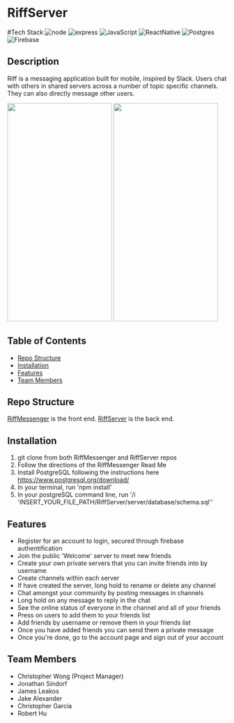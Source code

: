 # RiffServer

#Tech Stack
![node](https://img.shields.io/badge/Node.js-43853D?style=for-the-badge&logo=node.js&logoColor=white)
![express](https://img.shields.io/badge/Express.js-000000?style=for-the-badge&logo=express&logoColor=white)
![JavaScript](https://img.shields.io/badge/javascript-%23323330.svg?style=for-the-badge&logo=javascript&logoColor=%23F7DF1E)
![ReactNative](https://img.shields.io/badge/reactnative-%2320232a.svg?style=for-the-badge&logo=react&logoColor=%2361DAFB)
![Postgres](https://img.shields.io/badge/PostgreSQL-316192?style=for-the-badge&logo=postgresql&logoColor=white)
![Firebase](https://img.shields.io/badge/firebase-ffca28?style=for-the-badge&logo=firebase&logoColor=black)

## Description
Riff is a messaging application built for mobile, inspired by Slack. Users chat with others in shared servers across a number of topic specific channels. They can also directly message other users.

<p float="left">
  <img src="https://user-images.githubusercontent.com/37193140/213892222-1e7017a4-b04a-4de1-b9c9-672c5da93c24.gif" width="240" height="500"/>
  <img src="https://user-images.githubusercontent.com/37193140/213892264-dd976a2a-108c-430a-b350-47b6586b5914.gif" width="240" height="500"/>
</p>

## Table of Contents
- [Repo Structure](#repo-structure)
- [Installation](#installation)
- [Features](#features)
- [Team Members](#team-members)

## Repo Structure
[RiffMessenger](https://github.com/BlueOceanDevelopment/RiffMessenge) is the front end. [RiffServer](https://github.com/BlueOceanDevelopment/RiffServer) is the back end.

## Installation
1. git clone from both RiffMessenger and RiffServer repos
1. Follow the directions of the RiffMessenger Read Me
1. Install PostgreSQL following the instructions here https://www.postgresql.org/download/
1. In your terminal, run 'npm install'
1. In your postgreSQL command line, run '/i 'INSERT_YOUR_FILE_PATH/RiffServer/server/database/schema.sql''

## Features
- Register for an account to login, secured through firebase authentification
- Join the public 'Welcome' server to meet new friends
- Create your own private servers that you can invite friends into by username
- Create channels within each server
- If have created the server, long hold to rename or delete any channel
- Chat amongst your community by posting messages in channels
- Long hold on any message to reply in the chat
- See the online status of everyone in the channel and all of your friends
- Press on users to add them to your friends list
- Add friends by username or remove them in your friends list
- Once you have added friends you can send them a private message
- Once you're done, go to the account page and sign out of your account

## Team Members
- Christopher Wong (Project Manager)
- Jonathan Sindorf
- James Leakos
- Jake Alexander
- Christopher Garcia
- Robert Hu
